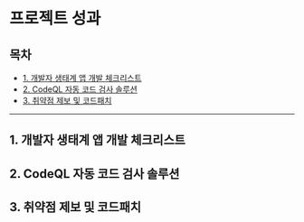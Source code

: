# 프로젝트 성과

## 목차

- [1. 개발자 생태계 앱 개발 체크리스트](#1-개발자-생태계-앱-개발-체크리스트)
- [2. CodeQL 자동 코드 검사 솔루션](#2-CodeQL-자동-코드-검사-솔루션)
- [3. 취약점 제보 및 코드패치](#3-취약점-제보-및-코드패치)

---

## 1. 개발자 생태계 앱 개발 체크리스트

## 2. CodeQL 자동 코드 검사 솔루션

## 3. 취약점 제보 및 코드패치
